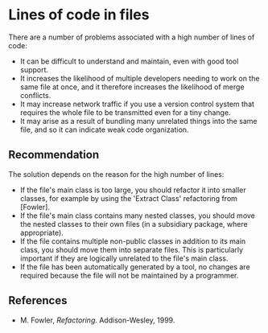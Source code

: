 # Lines of code in files
There are a number of problems associated with a high number of lines of code:

* It can be difficult to understand and maintain, even with good tool support.
* It increases the likelihood of multiple developers needing to work on the same file at once, and it therefore increases the likelihood of merge conflicts.
* It may increase network traffic if you use a version control system that requires the whole file to be transmitted even for a tiny change.
* It may arise as a result of bundling many unrelated things into the same file, and so it can indicate weak code organization.

## Recommendation
The solution depends on the reason for the high number of lines:

* If the file's main class is too large, you should refactor it into smaller classes, for example by using the 'Extract Class' refactoring from \[Fowler\].
* If the file's main class contains many nested classes, you should move the nested classes to their own files (in a subsidiary package, where appropriate).
* If the file contains multiple non-public classes in addition to its main class, you should move them into separate files. This is particularly important if they are logically unrelated to the file's main class.
* If the file has been automatically generated by a tool, no changes are required because the file will not be maintained by a programmer.

## References
* M. Fowler, *Refactoring*. Addison-Wesley, 1999.
